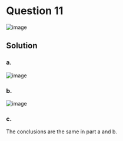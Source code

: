 # Question 11
![image](https://github.com/user-attachments/assets/52b008f1-aa96-4700-a4c1-11ffdce3e213)

## Solution
### a.
![image](https://github.com/user-attachments/assets/8a73f4d0-8d74-4f1d-b3cb-26b6e118403b)

### b.
![image](https://github.com/user-attachments/assets/e6b8df2b-af0d-4ed3-ad54-d790fcff04aa)

### c.
The conclusions are the same in part a and b.
